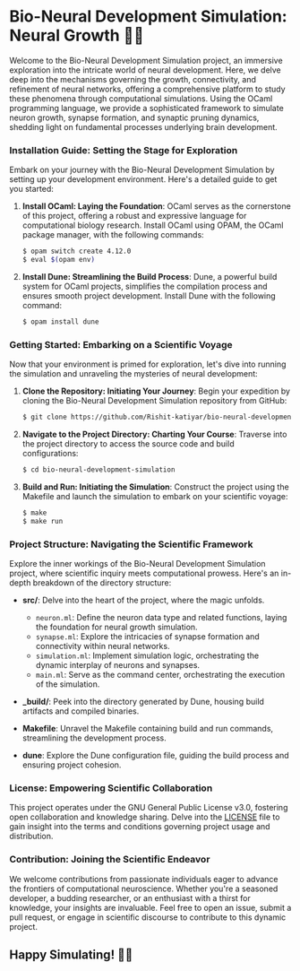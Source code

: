 # Bio-Neural Development Simulation: Neural Growth 🧠🔬

Welcome to the Bio-Neural Development Simulation project, an immersive exploration into the intricate world of neural development. Here, we delve deep into the mechanisms governing the growth, connectivity, and refinement of neural networks, offering a comprehensive platform to study these phenomena through computational simulations. Using the OCaml programming language, we provide a sophisticated framework to simulate neuron growth, synapse formation, and synaptic pruning dynamics, shedding light on fundamental processes underlying brain development.

### Installation Guide: Setting the Stage for Exploration

Embark on your journey with the Bio-Neural Development Simulation by setting up your development environment. Here's a detailed guide to get you started:

1. **Install OCaml: Laying the Foundation**:
   OCaml serves as the cornerstone of this project, offering a robust and expressive language for computational biology research. Install OCaml using OPAM, the OCaml package manager, with the following commands:

   ```bash
   $ opam switch create 4.12.0
   $ eval $(opam env)
   ```

2. **Install Dune: Streamlining the Build Process**:
   Dune, a powerful build system for OCaml projects, simplifies the compilation process and ensures smooth project development. Install Dune with the following command:

   ```bash
   $ opam install dune
   ```

### Getting Started: Embarking on a Scientific Voyage

Now that your environment is primed for exploration, let's dive into running the simulation and unraveling the mysteries of neural development:

1. **Clone the Repository: Initiating Your Journey**:
   Begin your expedition by cloning the Bio-Neural Development Simulation repository from GitHub:

   ```bash
   $ git clone https://github.com/Rishit-katiyar/bio-neural-development-simulation.git
   ```

2. **Navigate to the Project Directory: Charting Your Course**:
   Traverse into the project directory to access the source code and build configurations:

   ```bash
   $ cd bio-neural-development-simulation
   ```

3. **Build and Run: Initiating the Simulation**:
   Construct the project using the Makefile and launch the simulation to embark on your scientific voyage:

   ```bash
   $ make
   $ make run
   ```

### Project Structure: Navigating the Scientific Framework

Explore the inner workings of the Bio-Neural Development Simulation project, where scientific inquiry meets computational prowess. Here's an in-depth breakdown of the directory structure:

- **src/**: Delve into the heart of the project, where the magic unfolds.
  - `neuron.ml`: Define the neuron data type and related functions, laying the foundation for neural growth simulation.
  - `synapse.ml`: Explore the intricacies of synapse formation and connectivity within neural networks.
  - `simulation.ml`: Implement simulation logic, orchestrating the dynamic interplay of neurons and synapses.
  - `main.ml`: Serve as the command center, orchestrating the execution of the simulation.

- **_build/**: Peek into the directory generated by Dune, housing build artifacts and compiled binaries.

- **Makefile**: Unravel the Makefile containing build and run commands, streamlining the development process.

- **dune**: Explore the Dune configuration file, guiding the build process and ensuring project cohesion.

### License: Empowering Scientific Collaboration

This project operates under the GNU General Public License v3.0, fostering open collaboration and knowledge sharing. Delve into the [LICENSE](LICENSE) file to gain insight into the terms and conditions governing project usage and distribution.

### Contribution: Joining the Scientific Endeavor

We welcome contributions from passionate individuals eager to advance the frontiers of computational neuroscience. Whether you're a seasoned developer, a budding researcher, or an enthusiast with a thirst for knowledge, your insights are invaluable. Feel free to open an issue, submit a pull request, or engage in scientific discourse to contribute to this dynamic project.

## Happy Simulating! 🎉🧬

